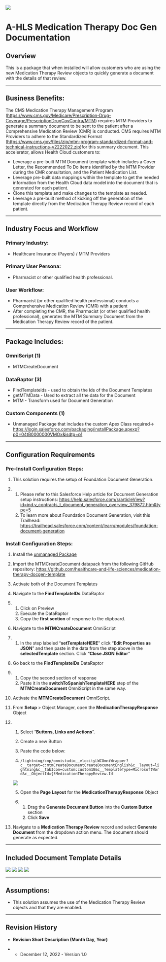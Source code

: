 ![](/images/ahlsbanner.png)
# A-HLS Medication Therapy Doc Gen Documentation 

## Overview

This is a package that when installed will allow customers who are using the new Medication Therapy Review objects to quickly generate a document with the details of that review. 

------

## Business Benefits:

The CMS Medication Therapy Management Program (https://www.cms.gov/Medicare/Prescription-Drug-Coverage/PrescriptionDrugCovContra/MTM) requires MTM Providers to generate a summary document to be sent to the patient after a Comprehensive Medication Review (CMR) is conducted.  CMS requires MTM Providers to adhere to the Standardized Format (https://www.cms.gov/files/zip/mtm-program-standardized-format-and-technical-instructions-v2222022.zip)for this summary document.  This accelerator, allows Health Cloud customers to:

* Leverage a pre-built MTM Document template which includes a Cover Letter, the Recommended To Do items identified by the MTM Provider during the CMR consultation, and the Patient Medication List. 
* Leverage pre-built data mappings within the template to get the needed information from the Health Cloud data model into the document that is generated for each patient. 
* Clone this template and make changes to the template as needed.
* Leverage a pre-built method of kicking off the generation of the template directly from the Medication Therapy Review record of each patient. 



------

## Industry Focus and Workflow

### Primary Industry:

* Healthcare Insurance (Payers) / MTM Providers 

### Primary User Persona:

* Pharmacist or other qualified health professional. 

### User Workflow:

* Pharmacist (or other qualified health professional) conducts a Comprehensive Medication Review (CMR) with a patient
* After completing the CMR, the Pharmacist (or other qualified health professional), generates the MTM Summary Document from the Medication Therapy Review record of the patient. 



------

## Package Includes:

### **OmniScript (1)**

- MTMCreateDocument

### **DataRaptor (3)**

- FindTemplateIds - used to obtain the Ids of the Document Templates
- getMTMData - Used to extract all the data for the Document
- MTM - Transform used for Document Generation

### **Custom Components (1)**

- Unmanaged Package that includes the custom Apex Class required→ https://login.salesforce.com/packaging/installPackage.apexp?p0=04tB0000000VMOx&isdtp=p1

------

## Configuration Requirements

### Pre-Install Configuration Steps:

1. This solution requires the setup of Foundation Document Generation. 

2. 1. Please refer to this Salesforce Help article for Document Generation setup instructions: https://help.salesforce.com/s/articleView?id=ind.v_contracts_t_document_generation_overview_379872.htm&type=5
   2. To learn more about Foundation Document Generation, visit this Trailhead: https://trailhead.salesforce.com/content/learn/modules/foundation-document-generation

### Install Configuration Steps:

1. Install the [unmanaged Package](https://login.salesforce.com/packaging/installPackage.apexp?p0=04tB0000000VMOx&isdtp=p1)

2. Import the MTMCreateDocument datapack from the following GitHub repository: https://github.com/healthcare-and-life-sciences/medication-therapy-docgen-template

3. Activate both of the Document Templates

4. Navigate to the **FindTemplateIDs** DataRaptor

5. 1. Click on Preview
   2. Execute the DataRaptor
   3. Copy the **first section** of response to the clipboard.  

6. Navigate to the **MTMCreateDocument** OmniScript

7. 1. In the step labeled “**setTemplateHERE**” click “**Edit Properties as JSON**” and then paste in the data from the step above in the **selectedTemplate** section. Click “**Close JSON Editor**“

8. Go back to the **FindTemplateIDs** DataRaptor

9. 1. Copy the second section of response
   2. Paste it in the **switchToSpanishTemplateHERE** step of the **MTMCreateDocument** OmniScript in the same way. 

10. Activate the **MTMCreateDocument** OmniScript.

11. From **Setup** > Object Manager, open the **MedicationTherapyResponse** Object

12. 1. Select “**Buttons, Links and Actions**”.  

    2. Create a new Button

    3. Paste the code below:

    4. `/lightning/cmp/omnistudio__vlocityLWCOmniWrapper?c__target=c:mtmCreateDocumentCreateDocumentEnglish&c__layout=lightning&c__tabIcon=custom:custom18&c__TemplateType=MicrosoftWord&c__ObjectId={!MedicationTherapyReview.Id`
    
    ![](/images/mtmimage1.png)

    5. Open the **Page Layout** for the **MedicationTherapyResponse** Object 

    6. 1. Drag the **Generate Document Button** into the **Custom Button** section
       2. Click **Save**

13. Navigate to a **Medication Therapy Review** record and select **Generate Document** from the dropdown action menu. The document should generate as expected.

------

## Included Document Template Details

![](/images/mtmimage2.png)
![](/images/mtmimage3.png)
![](/images/mtmimage4.png)
![](/images/mtmimage5.png)

------

## Assumptions:

- This solution assumes the use of the Medication Therapy Review objects and that they are enabled.

------

## Revision History

- **Revision Short Description (Month Day, Year)**

- - December 12, 2022 - Version 1.0

